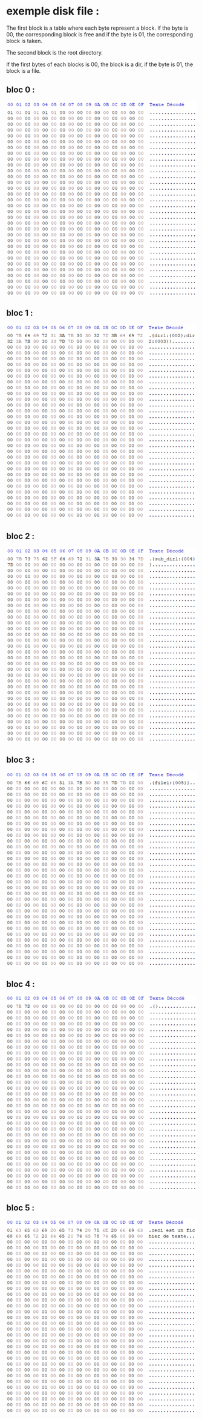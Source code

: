 # exemple disk file :

The first block is a table where each byte represent a block. If the byte is 00, the corresponding block is free and if the byte is 01, the corresponding block is taken.

The second block is the root directory.

If the first bytes of each blocks is 00, the block is a dir, if the byte is 01, the block is a file.

## bloc 0 :

![Bloc1](bloc1.png)

## bloc 1 :

![Bloc2](bloc2.png)

## bloc 2 :

![Bloc3](bloc3.png)

## bloc 3 :

![Bloc4](bloc4.png)

## bloc 4 :

![Bloc5](bloc5.png)

## bloc 5 :

![Bloc5](bloc6.png)
